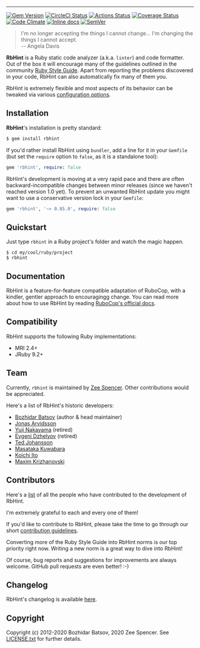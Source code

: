 

----------
[![Gem Version](https://badge.fury.io/rb/rbhint.svg)](https://badge.fury.io/rb/rbhint)
[![CircleCI Status](https://circleci.com/gh/zspencer/rbhint/tree/development.svg?style=svg)](https://circleci.com/gh/zspencer/rbhint/tree/development)
[![Actions Status](https://github.com/zspencer/rbhint/workflows/CI/badge.svg?branch=development)](https://github.com/zspencer/rbhint/actions?query=workflow%3ACI)
[![Coverage Status](https://api.codeclimate.com/v1/badges/ad6e76460499c8c99697/test_coverage)](https://codeclimate.com/github/zspencer/rbhint)
[![Code Climate](https://codeclimate.com/github/zspencer/rbhint/badges/gpa.svg)](https://codeclimate.com/github/zspencer/rbhint)
[![Inline docs](https://inch-ci.org/github/zspencer/rbhint.svg)](https://inch-ci.org/github/zspencer/rbhint)
[![SemVer](https://api.dependabot.com/badges/compatibility_score?dependency-name=rbhint&package-manager=bundler&version-scheme=semver)](https://dependabot.com/compatibility-score.html?dependency-name=rbhint&package-manager=bundler&version-scheme=semver)

> I'm no longer accepting the things I cannot change... I'm changing the things I cannot accept. <br/>
> -- Angela Davis

**RbHint** is a Ruby static code analyzer (a.k.a. `linter`) and code formatter. Out of the box it
will encourage many of the guidelines outlined in the community [Ruby Style
Guide](https://rubystyle.guide). Apart from reporting the problems discovered in your code,
RbHint can also automatically fix many of them you.

RbHint is extremely flexible and most aspects of its behavior can be tweaked via various
[configuration options](https://github.com/zspencer/rbhint/blob/development/config/default.yml).

## Installation

**RbHint**'s installation is pretty standard:

```sh
$ gem install rbhint
```

If you'd rather install RbHint using `bundler`, add a line for it in your `Gemfile` (but set the `require` option to `false`, as it is a standalone tool):

```rb
gem 'rbhint', require: false
```

RbHint's development is moving at a very rapid pace and there are
often backward-incompatible changes between minor releases (since we
haven't reached version 1.0 yet). To prevent an unwanted RbHint update you
might want to use a conservative version lock in your `Gemfile`:

```rb
gem 'rbhint', '~> 0.85.0', require: false
```

## Quickstart

Just type `rbhint` in a Ruby project's folder and watch the magic happen.

```
$ cd my/cool/ruby/project
$ rbhint
```

## Documentation

RbHint is a feature-for-feature compatible adaptation of RuboCop, with a kindler, gentler approach to encouragingg change. You can read more about how to use RbHint by reading [RuboCop's official docs](https://docs.rubocop.org).

## Compatibility

RbHint supports the following Ruby implementations:

* MRI 2.4+
* JRuby 9.2+

## Team

Currently, `rbhint` is maintained by [Zee Spencer](https://github.com/zspencer).
Other contributions would be appreciated.

Here's a list of RbHint's historic developers:

* [Bozhidar Batsov](https://github.com/bbatsov) (author & head maintainer)
* [Jonas Arvidsson](https://github.com/jonas054)
* [Yuji Nakayama](https://github.com/yujinakayama) (retired)
* [Evgeni Dzhelyov](https://github.com/edzhelyov) (retired)
* [Ted Johansson](https://github.com/drenmi)
* [Masataka Kuwabara](https://github.com/pocke)
* [Koichi Ito](https://github.com/koic)
* [Maxim Krizhanovski](https://github.com/darhazer)


## Contributors

Here's a [list](https://github.com/zspencer/rbhint/graphs/contributors) of
all the people who have contributed to the development of RbHint.

I'm extremely grateful to each and every one of them!

If you'd like to contribute to RbHint, please take the time to go
through our short
[contribution guidelines](CONTRIBUTING.md).

Converting more of the Ruby Style Guide into RbHint norms is our top
priority right now. Writing a new norm is a great way to dive into RbHint!

Of course, bug reports and suggestions for improvements are always
welcome. GitHub pull requests are even better! :-)

## Changelog

RbHint's changelog is available [here](CHANGELOG.md).

## Copyright

Copyright (c) 2012-2020 Bozhidar Batsov, 2020 Zee Spencer. See [LICENSE.txt](LICENSE.txt) for
further details.
